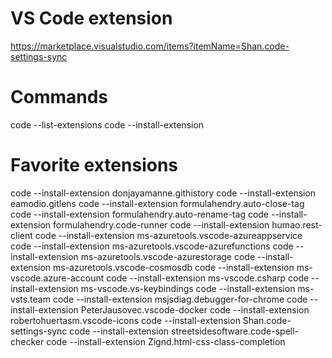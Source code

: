 # VS Code extension
https://marketplace.visualstudio.com/items?itemName=Shan.code-settings-sync

# Commands
code --list-extensions
code --install-extension

# Favorite extensions
code --install-extension donjayamanne.githistory
code --install-extension eamodio.gitlens
code --install-extension formulahendry.auto-close-tag
code --install-extension formulahendry.auto-rename-tag
code --install-extension formulahendry.code-runner
code --install-extension humao.rest-client
code --install-extension ms-azuretools.vscode-azureappservice
code --install-extension ms-azuretools.vscode-azurefunctions
code --install-extension ms-azuretools.vscode-azurestorage
code --install-extension ms-azuretools.vscode-cosmosdb
code --install-extension ms-vscode.azure-account
code --install-extension ms-vscode.csharp
code --install-extension ms-vscode.vs-keybindings
code --install-extension ms-vsts.team
code --install-extension msjsdiag.debugger-for-chrome
code --install-extension PeterJausovec.vscode-docker
code --install-extension robertohuertasm.vscode-icons
code --install-extension Shan.code-settings-sync
code --install-extension streetsidesoftware.code-spell-checker
code --install-extension Zignd.html-css-class-completion